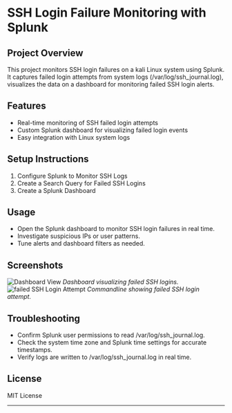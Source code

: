 # SSH Login Failure Monitoring with Splunk

## Project Overview
This project monitors SSH login failures on a kali Linux system using Splunk. It captures failed login attempts from system logs (/var/log/ssh_journal.log), visualizes the data on a dashboard for monitoring failed SSH login alerts.
## Features
- Real-time monitoring of SSH failed login attempts
- Custom Splunk dashboard for visualizing failed login events
- Easy integration with Linux system logs

## Setup Instructions

1. Configure Splunk to Monitor SSH Logs
2. Create a Search Query for Failed SSH Logins
3. Create a Splunk Dashboard


## Usage
- Open the Splunk dashboard to monitor SSH login failures in real time.
- Investigate suspicious IPs or user patterns.
- Tune alerts and dashboard filters as needed.

## Screenshots

![Dashboard View](../../screenshots/dashboard_view.png)
*Dashboard visualizing failed SSH logins.*
![failed SSH Login Attempt](../../screenshots/commandline_sshlogin_attempt.png) 
*Commandline showing failed SSH login attempt.*

## Troubleshooting
- Confirm Splunk user permissions to read /var/log/ssh_journal.log.
- Check the system time zone and Splunk time settings for accurate timestamps.
- Verify logs are written to /var/log/ssh_journal.log in real time.

## License
MIT License

---

